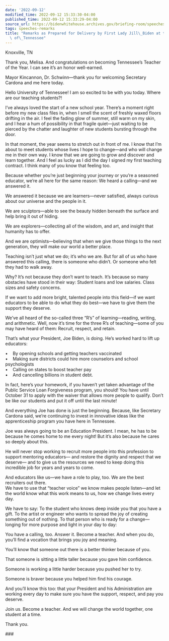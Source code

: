 ```yaml
---
date: '2022-09-12'
modified_time: 2022-09-12 15:33:30-04:00
published_time: 2022-09-12 15:33:29-04:00
source_url: https://bidenwhitehouse.archives.gov/briefing-room/speeches-remarks/2022/09/12/remarks-as-prepared-for-delivery-by-first-lady-jill-biden-at-the-university-of-tennessee/
tags: speeches-remarks
title: "Remarks as Prepared for Delivery by First Lady Jill\_Biden at the University\
  \ of\_Tennessee"
---
```

 
Knoxville, TN

Thank you, Melisa. And congratulations on becoming Tennessee’s Teacher
of the Year. I can see it’s an honor well-earned. 

Mayor Kincannon, Dr. Schwinn—thank you for welcoming Secretary Cardona
and me here today. 

Hello University of Tennessee! I am so excited to be with you today.
Where are our teaching students?! 

I’ve always loved the start of a new school year. There’s a moment right
before my new class files in, when I smell the scent of freshly waxed
floors drifting in the air. I feel the fading glow of summer, still warm
on my skin, and I hear a hum of possibility in that fragile quiet—just
waiting to be pierced by the chatter and laughter of new students
bursting through the door. 

In that moment, the year seems to stretch out in front of me. I know
that I’m about to meet students whose lives I hope to change—and who
will change me in their own way. I know that we are going to grow and
discover and learn together. And I feel as lucky as I did the day I
signed my first teaching contract. I think many of you know that feeling
too. 

Because whether you’re just beginning your journey or you’re a seasoned
educator, we’re all here for the same reason: We heard a calling—and we
answered it. 

We answered it because we are learners—never satisfied, always curious
about our universe and the people in it. 

We are sculptors—able to see the beauty hidden beneath the surface and
help bring it out of hiding. 

We are explorers—collecting all of the wisdom, and art, and insight that
humanity has to offer. 

And we are optimists—believing that when we give those things to the
next generation, they will make our world a better place. 

Teaching isn’t just what we do; it’s who we are. But for all of us who
have answered this calling, there is someone who didn’t. Or someone who
felt they had to walk away. 

Why? It’s not because they don’t want to teach. It’s because so many
obstacles have stood in their way: Student loans and low salaries. Class
sizes and safety concerns. 

If we want to add more bright, talented people into this field—if we
want educators to be able to do what they do best—we have to give them
the support they deserve. 

We’ve all heard of the so-called three “R’s” of learning—reading,
writing, and arithmetic. Well, now it’s time for the three R’s of
teaching—some of you may have heard of them: Recruit, respect, and
retain.

That’s what your President, Joe Biden, is doing. He’s worked hard to
lift up educators:

•    By opening schools and getting teachers vaccinated   
•    Making sure districts could hire more counselors and school
psychologists  
•    Calling on states to boost teacher pay  
•    And cancelling billions in student debt. 

In fact, here’s your homework, if you haven’t yet taken advantage of the
Public Service Loan Forgiveness program, you should! You have until
October 31 to apply with the waiver that allows more people to qualify.
Don’t be like our students and put it off until the last minute!

And everything Joe has done is just the beginning. Because, like
Secretary Cardona said, we’re continuing to invest in innovative ideas
like the apprenticeship program you have here in Tennessee. 

Joe was always going to be an Education President. I mean, he has to be
because he comes home to me every night! But it’s also because he cares
so deeply about this. 

He will never stop working to recruit more people into this profession
to support mentoring educators— and restore the dignity and respect that
we deserve— and to give us the resources we need to keep doing this
incredible job for years and years to come.  

And educators like us—we have a role to play, too. We are the best
recruiters out there.   
We have to use that “teacher voice” we know makes people listen—and let
the world know what this work means to us, how we change lives every
day.  

We have to say: To the student who knows deep inside you that you have a
gift. To the artist or engineer who wants to spread the joy of creating
something out of nothing. To that person who is ready for a
change—longing for more purpose and light in your day to day:

You have a calling, too. Answer it. Become a teacher. And when you do,
you’ll find a vocation that brings you joy and meaning. 

You’ll know that someone out there is a better thinker because of you. 

That someone is sitting a little taller because you gave him confidence.

Someone is working a little harder because you pushed her to try.

Someone is braver because you helped him find his courage. 

And you’ll know this too: that your President and his Administration are
working every day to make sure you have the support, respect, and pay
you deserve. 

Join us. Become a teacher. And we will change the world together, one
student at a time.

Thank you. 

\###
